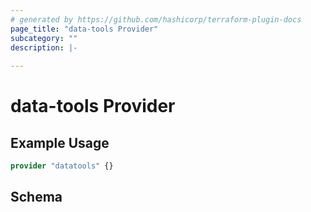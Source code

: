 ```yaml
---
# generated by https://github.com/hashicorp/terraform-plugin-docs
page_title: "data-tools Provider"
subcategory: ""
description: |-
  
---
```


# data-tools Provider



## Example Usage

```terraform
provider "datatools" {}
```

<!-- schema generated by tfplugindocs -->
## Schema
